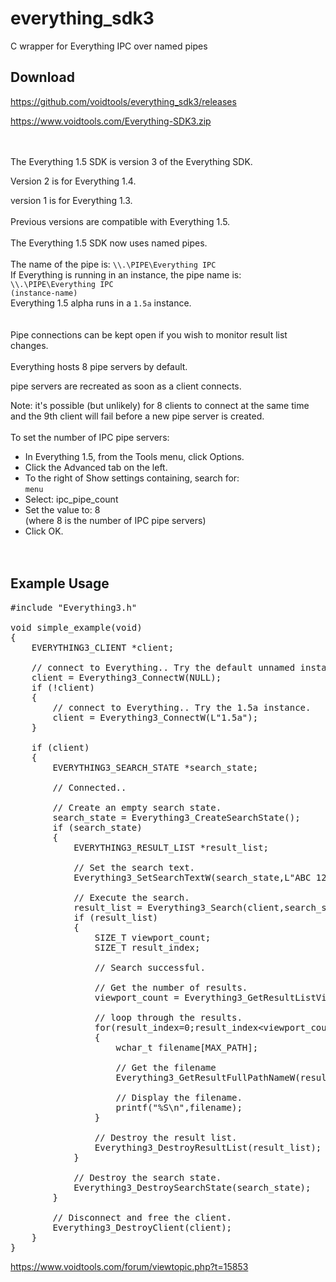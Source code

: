 # everything_sdk3
C wrapper for Everything IPC over named pipes

Download
--------

https://github.com/voidtools/everything_sdk3/releases

https://www.voidtools.com/Everything-SDK3.zip
<br/><br/><br/>



The Everything 1.5 SDK is version 3 of the Everything SDK.

Version 2 is for Everything 1.4.

version 1 is for Everything 1.3.
<br/><br/>
Previous versions are compatible with Everything 1.5.
<br/><br/>
The Everything 1.5 SDK now uses named pipes.
<br/><br/>
The name of the pipe is:
<code>\\\\.\PIPE\Everything IPC</code><br/>
If Everything is running in an instance, the pipe name is: <code>\\\\.\PIPE\Everything IPC (instance-name)</code><br/>
Everything 1.5 alpha runs in a <code>1.5a</code> instance.<br/>
<br/><br/>
Pipe connections can be kept open if you wish to monitor result list changes.
<br/><br/>
Everything hosts 8 pipe servers by default.

pipe servers are recreated as soon as a client connects.

Note: it's possible (but unlikely) for 8 clients to connect at the same time and the 9th client will fail before a new pipe server is created.
<br/><br/>
To set the number of IPC pipe servers:

*    In Everything 1.5, from the Tools menu, click Options.
*    Click the Advanced tab on the left.
*    To the right of Show settings containing, search for:<br/>
     <code>menu</code>
*    Select: ipc_pipe_count
*    Set the value to: 8<br/>
     (where 8 is the number of IPC pipe servers)
*    Click OK.
<br/><br/><br/>


Example Usage
-------------

<pre>
#include "Everything3.h"

void simple_example(void)
{
	EVERYTHING3_CLIENT *client;

	// connect to Everything.. Try the default unnamed instance first.
	client = Everything3_ConnectW(NULL);
	if (!client)
	{
		// connect to Everything.. Try the 1.5a instance.
		client = Everything3_ConnectW(L"1.5a");
	}

	if (client)
	{
		EVERYTHING3_SEARCH_STATE *search_state;

		// Connected..
		
		// Create an empty search state.
		search_state = Everything3_CreateSearchState();
		if (search_state)
		{
			EVERYTHING3_RESULT_LIST *result_list;

			// Set the search text.
			Everything3_SetSearchTextW(search_state,L"ABC 123");
			
			// Execute the search.
			result_list = Everything3_Search(client,search_state);
			if (result_list)
			{
				SIZE_T viewport_count;
				SIZE_T result_index;
				
				// Search successful.

				// Get the number of results.
				viewport_count = Everything3_GetResultListViewportCount(result_list);
				
				// loop through the results.
				for(result_index=0;result_index&lt;viewport_count;result_index++)
				{
					wchar_t filename[MAX_PATH];

					// Get the filename
					Everything3_GetResultFullPathNameW(result_list,result_index,filename,MAX_PATH);
					
					// Display the filename.
					printf("%S\n",filename);
				}
				
				// Destroy the result list.
				Everything3_DestroyResultList(result_list);
			}

			// Destroy the search state.
			Everything3_DestroySearchState(search_state);
		}
		
		// Disconnect and free the client.
		Everything3_DestroyClient(client);
	}
}
</pre>

https://www.voidtools.com/forum/viewtopic.php?t=15853
